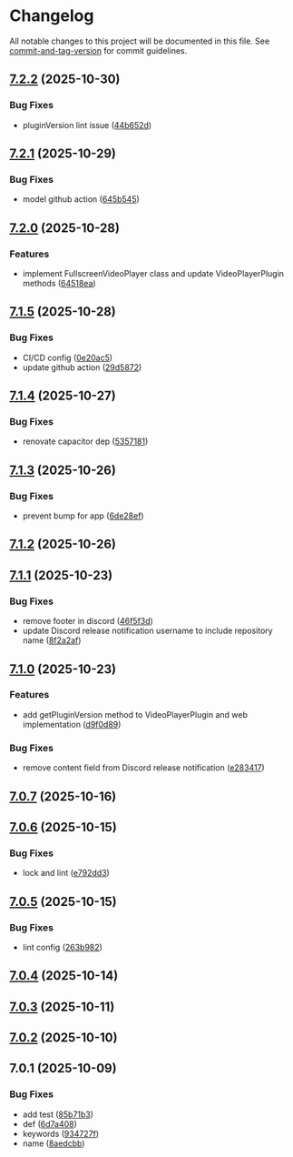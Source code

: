 # Changelog

All notable changes to this project will be documented in this file. See [commit-and-tag-version](https://github.com/absolute-version/commit-and-tag-version) for commit guidelines.

## [7.2.2](https://github.com/Cap-go/capacitor-video-player/compare/7.2.1...7.2.2) (2025-10-30)


### Bug Fixes

* pluginVersion lint issue ([44b652d](https://github.com/Cap-go/capacitor-video-player/commit/44b652d4995bfd7d0975174c5056a517d42c3293))

## [7.2.1](https://github.com/Cap-go/capacitor-video-player/compare/7.2.0...7.2.1) (2025-10-29)


### Bug Fixes

* model github action ([645b545](https://github.com/Cap-go/capacitor-video-player/commit/645b545b78bd8f5ab9fdc82cd44afe21f00a5177))

## [7.2.0](https://github.com/Cap-go/capacitor-video-player/compare/7.1.5...7.2.0) (2025-10-28)


### Features

* implement FullscreenVideoPlayer class and update VideoPlayerPlugin methods ([64518ea](https://github.com/Cap-go/capacitor-video-player/commit/64518ea1135a22a36e95ad4de0c42d5b8c88a210))

## [7.1.5](https://github.com/Cap-go/capacitor-video-player/compare/7.1.4...7.1.5) (2025-10-28)


### Bug Fixes

* CI/CD config ([0e20ac5](https://github.com/Cap-go/capacitor-video-player/commit/0e20ac51e2a2b1caa548e523f8bdea6a18cfd9d0))
* update github action ([29d5872](https://github.com/Cap-go/capacitor-video-player/commit/29d5872862f34f225bf03c9a9c1a5bdd92f9e088))

## [7.1.4](https://github.com/Cap-go/capacitor-video-player/compare/7.1.3...7.1.4) (2025-10-27)


### Bug Fixes

* renovate capacitor dep ([5357181](https://github.com/Cap-go/capacitor-video-player/commit/535718174a762d4d83568c84417bb84f7eb79751))

## [7.1.3](https://github.com/Cap-go/capacitor-video-player/compare/7.1.2...7.1.3) (2025-10-26)


### Bug Fixes

* prevent bump for app ([6de28ef](https://github.com/Cap-go/capacitor-video-player/commit/6de28ef1375ba5c3f2dae5d28e037b8de51bd097))

## [7.1.2](https://github.com/Cap-go/capacitor-video-player/compare/7.1.1...7.1.2) (2025-10-26)

## [7.1.1](https://github.com/Cap-go/capacitor-video-player/compare/7.1.0...7.1.1) (2025-10-23)


### Bug Fixes

* remove footer in discord ([46f5f3d](https://github.com/Cap-go/capacitor-video-player/commit/46f5f3dfc30cd44ea5507f567f32ae485c09a387))
* update Discord release notification username to include repository name ([8f2a2af](https://github.com/Cap-go/capacitor-video-player/commit/8f2a2af6bc7676af078f04073c972952c521c5b0))

## [7.1.0](https://github.com/Cap-go/capacitor-video-player/compare/7.0.7...7.1.0) (2025-10-23)


### Features

* add getPluginVersion method to VideoPlayerPlugin and web implementation ([d9f0d89](https://github.com/Cap-go/capacitor-video-player/commit/d9f0d8950fb6ea1bf93732b9a6b383bd3114cbd2))


### Bug Fixes

* remove content field from Discord release notification ([e283417](https://github.com/Cap-go/capacitor-video-player/commit/e2834170b509c25c529f9bd9122b7aab8e45d20a))

## [7.0.7](https://github.com/Cap-go/capacitor-video-player/compare/7.0.6...7.0.7) (2025-10-16)

## [7.0.6](https://github.com/Cap-go/capacitor-video-player/compare/7.0.5...7.0.6) (2025-10-15)


### Bug Fixes

* lock and lint ([e792dd3](https://github.com/Cap-go/capacitor-video-player/commit/e792dd35f515314a7e7bc3f22670b9b46f839493))

## [7.0.5](https://github.com/Cap-go/capacitor-video-player/compare/7.0.4...7.0.5) (2025-10-15)


### Bug Fixes

* lint config ([263b982](https://github.com/Cap-go/capacitor-video-player/commit/263b9829276a46741e7c838113c7b58b15ea41ae))

## [7.0.4](https://github.com/Cap-go/capacitor-video-player/compare/7.0.3...7.0.4) (2025-10-14)

## [7.0.3](https://github.com/Cap-go/capacitor-video-player/compare/7.0.2...7.0.3) (2025-10-11)

## [7.0.2](https://github.com/Cap-go/capacitor-video-player/compare/7.0.1...7.0.2) (2025-10-10)

## 7.0.1 (2025-10-09)


### Bug Fixes

* add test ([85b71b3](https://github.com/Cap-go/capacitor-video-player/commit/85b71b37446df89716ace768158711ce18cf327d))
* def ([6d7a408](https://github.com/Cap-go/capacitor-video-player/commit/6d7a408733738d89a0eae6fd04965ec4429e6850))
* keywords ([934727f](https://github.com/Cap-go/capacitor-video-player/commit/934727f52cce3ebafc6b60de0f83c5e19034c81b))
* name ([8aedcbb](https://github.com/Cap-go/capacitor-video-player/commit/8aedcbb318cf0c6b217b46bed190f131b405d881))

